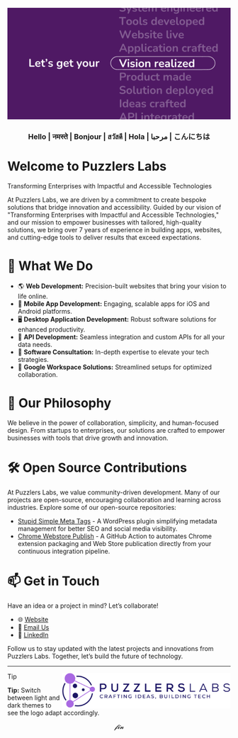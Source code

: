 [![Puzzlers Hero Image](images/puzzlers_banner.png)](https://github.com/puzzlers-labs)

<h3 align="center">
	Hello | नमस्ते | Bonjour | สวัสดี | Hola | مرحبا | こんにちは
</h3>



# Welcome to Puzzlers Labs

Transforming Enterprises with Impactful and Accessible Technologies

At Puzzlers Labs, we are driven by a commitment to create bespoke solutions that bridge innovation and accessibility. Guided by our vision of "Transforming Enterprises with Impactful and Accessible Technologies," and our mission to empower businesses with tailored, high-quality solutions, we bring over 7 years of experience in building apps, websites, and cutting-edge tools to deliver results that exceed expectations.



# 🌟 What We Do

- 🌎 **Web Development:** Precision-built websites that bring your vision to life online.
- 📱 **Mobile App Development:** Engaging, scalable apps for iOS and Android platforms.
- 🖥️ **Desktop Application Development:** Robust software solutions for enhanced productivity.
- 🤖 **API Development:** Seamless integration and custom APIs for all your data needs.
- 🤝 **Software Consultation:** In-depth expertise to elevate your tech strategies.
- 📧 **Google Workspace Solutions:** Streamlined setups for optimized collaboration.



# 🚀 Our Philosophy

We believe in the power of collaboration, simplicity, and human-focused design. From startups to enterprises, our solutions are crafted to empower businesses with tools that drive growth and innovation.



# 🛠️ Open Source Contributions

At Puzzlers Labs, we value community-driven development. Many of our projects are open-source, encouraging collaboration and learning across industries.
Explore some of our open-source repositories:

- [Stupid Simple Meta Tags](https://github.com/puzzlers-labs/stupid_simple_meta_tags) - A WordPress plugin simplifying metadata management for better SEO and social media visibility.
- [Chrome Webstore Publish](https://github.com/marketplace/actions/chrome-webstore-publish) - A GitHub Action to automates Chrome extension packaging and Web Store publication directly from your continuous integration pipeline.



# 📫 Get in Touch

Have an idea or a project in mind? Let’s collaborate!

- 🌐 [Website](https://puzzlers-labs.com/)
- 📧 [Email Us](mailto:hello@puzzlers-labs.com)
- 💼 [LinkedIn](https://www.linkedin.com/company/puzzlers-labs)


Follow us to stay updated with the latest projects and innovations from Puzzlers Labs. Together, let’s build the future of technology.


---

<picture>
	<source media="(prefers-color-scheme: dark)" srcset="images/dark_mode_logo.png" align="right" height="80">
    <source media="(prefers-color-scheme: light)" srcset="images/light_mode_logo.png" align="right" height="80">
    <img alt="Puzzlers Labs Logo" src="images/light_mode_logo.png" align="right" height="80">
</picture>

> [!TIP]
> **Tip:** Switch between light and dark themes to see the logo adapt accordingly.

<p align="center">
	<i>𝓯𝓲𝓷</i>
</p>
